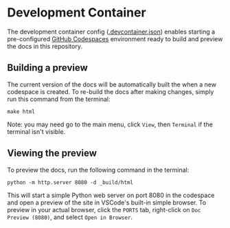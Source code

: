 # Development Container

The development container config ([.devcontainer.json](./devcontainer.json)) enables starting a
pre-configured [GitHub Codespaces](https://github.com/features/codespaces) environment ready to
build and preview the docs in this repository.

## Building a preview

The current version of the docs will be automatically built the when a new codespace is created. To
re-build the docs after making changes, simply run this command from the terminal:

```shell
make html
```

Note: you may need go to the main menu, click `View`, then `Terminal` if the terminal isn't visible.

## Viewing the preview

To preview the docs, run the following command in the terminal:

```shell
python -m http.server 8080 -d _build/html
```

This will start a simple Python web server on port 8080 in the codespace and open a preview of the
site in VSCode's built-in simple browser. To preview in your actual browser, click the `PORTS` tab,
right-click on `Doc Preview (8080)`, and select `Open in Browser`.
